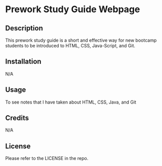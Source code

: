 # Prework Study Guide Webpage

## Description

This prework study guide is a short and effective way for new bootcamp students to be introduced to HTML, CSS, Java-Script, and Git.


## Installation

N/A

## Usage

To see notes that I have taken about HTML, CSS, Java, and Git

## Credits

N/A

## License

Please refer to the LICENSE in the repo.
